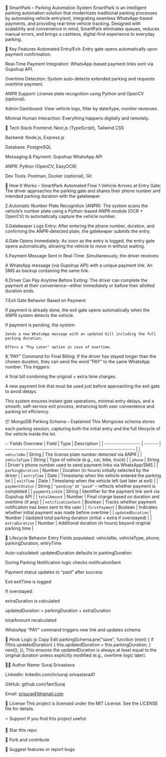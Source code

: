🚗 SmartPark – Parking Automation System
SmartPark is an intelligent parking automation solution that modernizes traditional parking processes by automating vehicle entry/exit, integrating seamless WhatsApp-based payments, and providing real-time vehicle tracking. Designed with scalability and convenience in mind, SmartPark eliminates queues, reduces manual errors, and brings a cashless, digital-first experience to everyday parking.

📌 Key Features
Automated Entry/Exit: Entry gate opens automatically upon payment confirmation.

Real-Time Payment Integration: WhatsApp-based payment links sent via Gupshup API.

Overtime Detection: System auto-detects extended parking and requests overtime payment.

ANPR Support: License plate recognition using Python and OpenCV (optional).

Admin Dashboard: View vehicle logs, filter by date/type, monitor revenues.

Minimal Human Interaction: Everything happens digitally and remotely.

🧱 Tech Stack
Frontend: Next.js (TypeScript), Tailwind CSS

Backend: Node.js, Express.js

Database: PostgreSQL

Messaging & Payment: Gupshup WhatsApp API

ANPR: Python (OpenCV, EasyOCR)

Dev Tools: Postman, Docker (optional), Git

🏁 How It Works – SmartPark Automated Flow
1.Vehicle Arrives at Entry Gate:
The driver approaches the parking gate and shares their phone number and intended parking duration with the gatekeeper.

2.Automatic Number Plate Recognition (ANPR):
The system scans the vehicle’s number plate using a Python-based ANPR module (OCR + OpenCV) to automatically capture the vehicle number.

3.Gatekeeper Logs Entry:
After entering the phone number, duration, and confirming the ANPR-detected plate, the gatekeeper submits the entry.

4.Gate Opens Immediately:
As soon as the entry is logged, the entry gate opens automatically, allowing the vehicle to move in without waiting.

5.Payment Message Sent in Real-Time:
Simultaneously, the driver receives:

A WhatsApp message (via Gupshup API) with a unique payment link.
An SMS as backup containing the same link.

6.Driver Can Pay Anytime Before Exiting:
The driver can complete the payment at their convenience—either immediately or before their allotted duration ends.

7.Exit Gate Behavior Based on Payment:

  If payment is already done, the exit gate opens automatically when the ANPR system detects the vehicle.

  If payment is pending, the system:

    Sends a new WhatsApp message with an updated bill including the full parking duration.

    Offers a "Pay Later" option in case of overtime.

8.“PAY” Command for Final Billing:
If the driver has stayed longer than the chosen duration, they can send the word “PAY” to the same WhatsApp number. This triggers:

  A final bill combining the original + extra time charges.

  A new payment link that must be used just before approaching the exit gate to avoid delays.

This system ensures instant gate operations, minimal entry delays, and a smooth, self-service exit process, enhancing both user convenience and parking lot efficiency.

📦 MongoDB Parking Schema – Explained
This Mongoose schema stores each parking session, capturing both the initial entry and the full lifecycle of the vehicle inside the lot.

✅ Fields Overview
| Field              | Type    | Description                                                       |
| ------------------ | ------- | ----------------------------------------------------------------- |
| `vehicleNo`        | String  | The license plate number detected via ANPR                        |
| `vehicleType`      | String  | Type of vehicle (e.g., car, bike, truck)                          |
| `phone`            | String  | Driver's phone number used to send payment links via WhatsApp/SMS |
| `parkingDuration`  | Number  | Duration (in hours) initially selected by the driver              |
| `entryTime`        | Date    | Timestamp when the vehicle entered the parking lot                |
| `exitTime`         | Date    | Timestamp when the vehicle left (set later at exit)               |
| `paymentStatus`    | String  | `"pending"` or `"paid"` – reflects whether payment is completed   |
| `paymentLinkId`    | String  | Identifier for the payment link sent via Gupshup API              |
| `totalAmount`      | Number  | Final charge based on duration and overtime (if any)              |
| `notificationSent` | Boolean | Tracks whether payment notification has been sent to the user     |
| `firstPayment`     | Boolean | Indicates whether initial payment was made before overtime        |
| `updatedDuration`  | Number  | Updated total parking duration (initial + extra if overstayed)    |
| `extraDuration`    | Number  | Additional duration (in hours) beyond original parking time       |

🔄 Lifecycle Behavior
Entry
Fields populated: vehicleNo, vehicleType, phone, parkingDuration, entryTime

Auto-calculated: updatedDuration defaults to parkingDuration

During Parking
Notification logic checks notificationSent

Payment status updates to "paid" after success

Exit
exitTime is logged

If overstayed:

extraDuration is calculated

updatedDuration = parkingDuration + extraDuration

totalAmount recalculated

WhatsApp "PAY" command triggers new link and updates schema

🧠 Hook Logic
js
Copy
Edit
parkingSchema.pre("save", function (next) {
  if (!this.updatedDuration) {
    this.updatedDuration = this.parkingDuration;
  }
  next();
});
This ensures the updatedDuration is always at least equal to the original duration unless explicitly modified (e.g., overtime logic later).

👨‍💻 Author
Name: Suraj Srivastava

LinkedIn: linkedin.com/in/suraj-srivastava41

GitHub: github.com/1amSuraj

Email: srisuraj41@gmail.com

📄 License
This project is licensed under the MIT License. See the LICENSE file for details.

⭐️ Support
If you find this project useful:

🌟 Star this repo

🔁 Fork and contribute

🧠 Suggest features or report bugs
